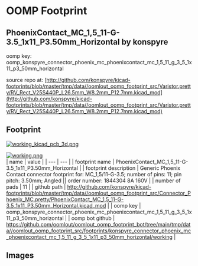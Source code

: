 # OOMP Footprint  
## PhoenixContact_MC_1,5_11-G-3.5_1x11_P3.50mm_Horizontal  by konspyre  
  
oomp key: oomp_konspyre_connector_phoenix_mc_phoenixcontact_mc_1,5_11_g_3_5_1x11_p3_50mm_horizontal  
  
source repo at: [http://github.com/konspyre/kicad-footprints/blob/master/tmp/data//oomlout_oomp_footprint_src/Varistor.pretty/RV_Rect_V25S440P_L26.5mm_W8.2mm_P12.7mm.kicad_mod](http://github.com/konspyre/kicad-footprints/blob/master/tmp/data//oomlout_oomp_footprint_src/Varistor.pretty/RV_Rect_V25S440P_L26.5mm_W8.2mm_P12.7mm.kicad_mod)  
## Footprint  
  
[![working_kicad_pcb_3d.png](working_kicad_pcb_3d_600.png)](working_kicad_pcb_3d.png)  
  
[![working.png](working_600.png)](working.png)  
| name | value | 
| --- | --- | 
| footprint name | PhoenixContact_MC_1,5_11-G-3.5_1x11_P3.50mm_Horizontal | 
| footprint description | Generic Phoenix Contact connector footprint for: MC_1,5/11-G-3.5; number of pins: 11; pin pitch: 3.50mm; Angled || order number: 1844304 8A 160V | 
| number of pads | 11 | 
| github path | http://github.com/konspyre/kicad-footprints/blob/master/tmp/data//oomlout_oomp_footprint_src/Connector_Phoenix_MC.pretty/PhoenixContact_MC_1,5_11-G-3.5_1x11_P3.50mm_Horizontal.kicad_mod | 
| oomp key | oomp_konspyre_connector_phoenix_mc_phoenixcontact_mc_1,5_11_g_3_5_1x11_p3_50mm_horizontal | 
| oomp bot github | https://github.com/oomlout/oomlout_oomp_footprint_bot/tree/main/tmp/data//oomlout_oomp_footprint_src/footprints/konspyre_connector_phoenix_mc_phoenixcontact_mc_1,5_11_g_3_5_1x11_p3_50mm_horizontal/working | 
## Images  
